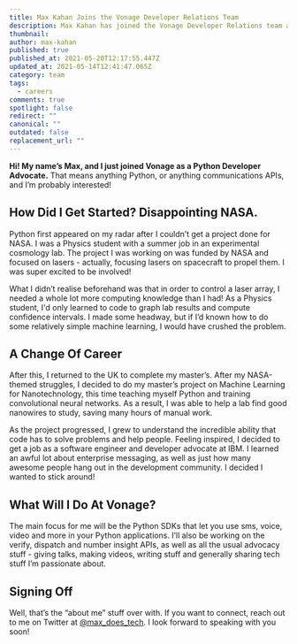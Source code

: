 ```yaml
---
title: Max Kahan Joins the Vonage Developer Relations Team
description: Max Kahan has joined the Vonage Developer Relations team as a Python Developer Advocate.
thumbnail:
author: max-kahan
published: true
published_at: 2021-05-20T12:17:55.447Z
updated_at: 2021-05-14T12:41:47.065Z
category: team
tags:
  - careers
comments: true
spotlight: false
redirect: ""
canonical: ""
outdated: false
replacement_url: ""
---
```


**Hi! My name’s Max, and I just joined Vonage as a Python Developer Advocate.** That means anything Python, or anything communications APIs, and I’m probably interested!

## How Did I Get Started? Disappointing NASA.

Python first appeared on my radar after I couldn’t get a project done for NASA. I was a Physics student with a summer job in an experimental cosmology lab. The project I was working on was funded by NASA and focused on lasers - actually, focusing lasers on spacecraft to propel them. I was super excited to be involved!

What I didn’t realise beforehand was that in order to control a laser array, I needed a whole lot more computing knowledge than I had! As a Physics student, I'd only learned to code to graph lab results and compute confidence intervals. I made some headway, but if I’d known how to do some relatively simple machine learning, I would have crushed the problem.

## A Change Of Career

After this, I returned to the UK to complete my master’s. After my NASA-themed struggles, I decided to do my master’s project on Machine Learning for Nanotechnology, this time teaching myself Python and training convolutional neural networks. As a result, I was able to help a lab find good nanowires to study, saving many hours of manual work.

As the project progressed, I grew to understand the incredible ability that code has to solve problems and help people. Feeling inspired, I decided to get a job as a software engineer and developer advocate at IBM. I learned an awful lot about enterprise messaging, as well as just how many awesome people hang out in the development community. I decided I wanted to stick around!

## What Will I Do At Vonage?

The main focus for me will be the Python SDKs that let you use sms, voice, video and more in your Python applications. I’ll also be working on the verify, dispatch and number insight APIs, as well as all the usual advocacy stuff - giving talks, making videos, writing stuff and generally sharing tech stuff I’m passionate about.

## Signing Off

Well, that’s the “about me” stuff over with. If you want to connect, reach out to me on Twitter at [@max_does_tech](https://twitter.com/max_does_tech). I look forward to speaking with you soon!

